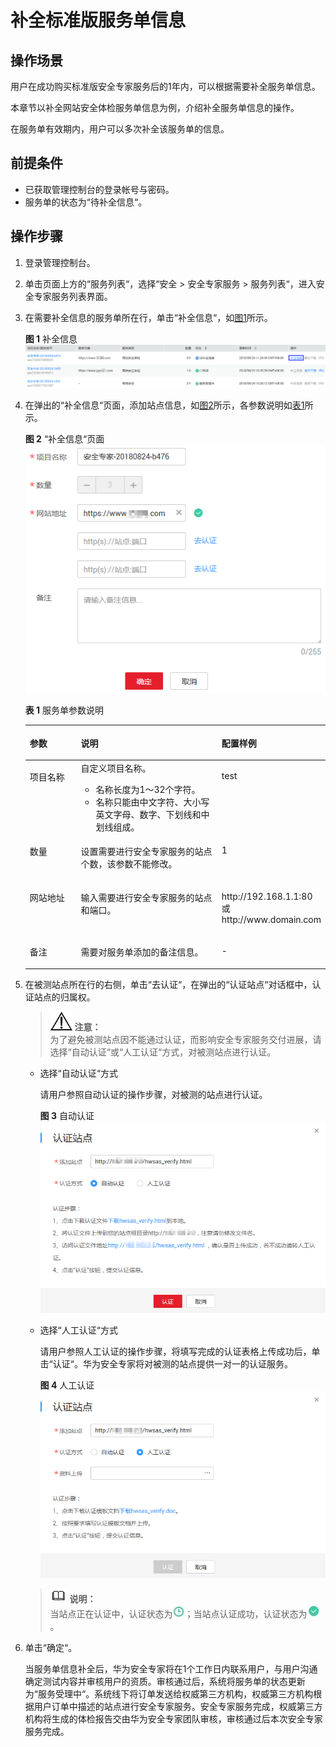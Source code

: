 # 补全标准版服务单信息<a name="ses_01_0049"></a>

## 操作场景<a name="section2425549414337"></a>

用户在成功购买标准版安全专家服务后的1年内，可以根据需要补全服务单信息。

本章节以补全网站安全体检服务单信息为例，介绍补全服务单信息的操作。

在服务单有效期内，用户可以多次补全该服务单的信息。

## 前提条件<a name="section2256777914731"></a>

-   已获取管理控制台的登录帐号与密码。
-   服务单的状态为“待补全信息“。

## 操作步骤<a name="section675742633212"></a>

1.  登录管理控制台。
2.  单击页面上方的“服务列表“，选择“安全  \>  安全专家服务  \>  服务列表“，进入安全专家服务列表界面。
3.  在需要补全信息的服务单所在行，单击“补全信息“，如[图1](#fig43913344011)所示。

    **图 1**  补全信息<a name="fig43913344011"></a>  
    ![](figures/补全信息.png "补全信息")

4.  在弹出的“补全信息“页面，添加站点信息，如[图2](#fig182843301274)所示，各参数说明如[表1](#table15289430182714)所示。

    **图 2** “补全信息“页面<a name="fig182843301274"></a>  
    ![](figures/补全信息页面.png "补全信息页面")

    **表 1**  服务单参数说明

    <a name="table15289430182714"></a>
    <table><thead align="left"><tr id="row1029223020277"><th class="cellrowborder" valign="top" width="19.470000000000002%" id="mcps1.2.4.1.1"><p id="p3294630102711"><a name="p3294630102711"></a><a name="p3294630102711"></a>参数</p>
    </th>
    <th class="cellrowborder" valign="top" width="54.11%" id="mcps1.2.4.1.2"><p id="p429673012711"><a name="p429673012711"></a><a name="p429673012711"></a>说明</p>
    </th>
    <th class="cellrowborder" valign="top" width="26.419999999999998%" id="mcps1.2.4.1.3"><p id="p0297173012275"><a name="p0297173012275"></a><a name="p0297173012275"></a>配置样例</p>
    </th>
    </tr>
    </thead>
    <tbody><tr id="row17299133052716"><td class="cellrowborder" valign="top" width="19.470000000000002%" headers="mcps1.2.4.1.1 "><p id="p9301163072719"><a name="p9301163072719"></a><a name="p9301163072719"></a>项目名称</p>
    </td>
    <td class="cellrowborder" valign="top" width="54.11%" headers="mcps1.2.4.1.2 "><div class="p" id="p1930214305271"><a name="p1930214305271"></a><a name="p1930214305271"></a>自定义项目名称。<a name="ul1130319300275"></a><a name="ul1130319300275"></a><ul id="ul1130319300275"><li>名称长度为1～32个字符。</li><li>名称只能由中文字符、大小写英文字母、数字、下划线和中划线组成。</li></ul>
    </div>
    </td>
    <td class="cellrowborder" valign="top" width="26.419999999999998%" headers="mcps1.2.4.1.3 "><p id="p1230603022712"><a name="p1230603022712"></a><a name="p1230603022712"></a>test</p>
    </td>
    </tr>
    <tr id="row11306130122715"><td class="cellrowborder" valign="top" width="19.470000000000002%" headers="mcps1.2.4.1.1 "><p id="p18308123010279"><a name="p18308123010279"></a><a name="p18308123010279"></a>数量</p>
    </td>
    <td class="cellrowborder" valign="top" width="54.11%" headers="mcps1.2.4.1.2 "><p id="p15310330152714"><a name="p15310330152714"></a><a name="p15310330152714"></a>设置需要进行安全专家服务的站点个数，该参数不能修改。</p>
    </td>
    <td class="cellrowborder" valign="top" width="26.419999999999998%" headers="mcps1.2.4.1.3 "><p id="p93111300273"><a name="p93111300273"></a><a name="p93111300273"></a>1</p>
    </td>
    </tr>
    <tr id="row183116304273"><td class="cellrowborder" valign="top" width="19.470000000000002%" headers="mcps1.2.4.1.1 "><p id="p163141030122716"><a name="p163141030122716"></a><a name="p163141030122716"></a>网站地址</p>
    </td>
    <td class="cellrowborder" valign="top" width="54.11%" headers="mcps1.2.4.1.2 "><p id="p12315830102716"><a name="p12315830102716"></a><a name="p12315830102716"></a>输入需要进行安全专家服务的站点和端口。</p>
    </td>
    <td class="cellrowborder" valign="top" width="26.419999999999998%" headers="mcps1.2.4.1.3 "><p id="p331663042720"><a name="p331663042720"></a><a name="p331663042720"></a>h<span></span>ttp://192.168.1.1:80或http://www.domain.com</p>
    </td>
    </tr>
    <tr id="row1131611303279"><td class="cellrowborder" valign="top" width="19.470000000000002%" headers="mcps1.2.4.1.1 "><p id="p331715302276"><a name="p331715302276"></a><a name="p331715302276"></a>备注</p>
    </td>
    <td class="cellrowborder" valign="top" width="54.11%" headers="mcps1.2.4.1.2 "><p id="p15318193022711"><a name="p15318193022711"></a><a name="p15318193022711"></a>需要对服务单添加的备注信息。</p>
    </td>
    <td class="cellrowborder" valign="top" width="26.419999999999998%" headers="mcps1.2.4.1.3 "><p id="p193181930142718"><a name="p193181930142718"></a><a name="p193181930142718"></a>-</p>
    </td>
    </tr>
    </tbody>
    </table>

5.  在被测站点所在行的右侧，单击“去认证“，在弹出的“认证站点“对话框中，认证站点的归属权。

    >![](public_sys-resources/icon-notice.gif) **注意：**   
    >为了避免被测站点因不能通过认证，而影响安全专家服务交付进展，请选择“自动认证“或“人工认证“方式，对被测站点进行认证。  

    -   选择“自动认证“方式

        请用户参照自动认证的操作步骤，对被测的站点进行认证。

        **图 3**  自动认证<a name="fig73915517614"></a>  
        ![](figures/自动认证.png "自动认证")

    -   选择“人工认证“方式

        请用户参照人工认证的操作步骤，将填写完成的认证表格上传成功后，单击“认证“。华为安全专家将对被测的站点提供一对一的认证服务。

        **图 4**  人工认证<a name="fig11624193917619"></a>  
        ![](figures/人工认证.png "人工认证")


    >![](public_sys-resources/icon-note.gif) **说明：**   
    >当站点正在认证中，认证状态为![](figures/未认证图标.png)；当站点认证成功，认证状态为![](figures/已认证图标.png)。  

6.  单击“确定“。

    当服务单信息补全后，华为安全专家将在1个工作日内联系用户，与用户沟通确定测试内容并审核用户的资质。审核通过后，系统将服务单的状态更新为“服务受理中“。系统线下将订单发送给权威第三方机构，权威第三方机构根据用户订单中描述的站点进行安全专家服务。安全专家服务完成，权威第三方机构将生成的体检报告交由华为安全专家团队审核，审核通过后本次安全专家服务完成。


